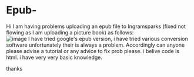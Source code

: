 # Epub-
Hi I am having problems uploading an epub file to Ingramsparks  (fixed not flowing as I am uploading a picture book) as follows:   
![image](https://github.com/user-attachments/assets/85eda08e-993f-4088-93d4-82d2794b8ac0)
I have tried google's epub version, i have tried various conversion software unfortunately their is always a problem. Accordingly can anyone please advise a tutorial or any advice to fix prob please. i belive code is html. i have very very basic knowledge.

thanks

